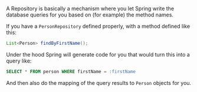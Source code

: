 
A Repository is basically a mechanism where you let Spring write the database queries for you based on (for example) the method names.

If you have a `PersonRepository` defined properly, with a method defined like this:

```java
List<Person> findByFirstName();
```

Under the hood Spring will generate code for you that would turn this into a query like:

```sql
SELECT * FROM person WHERE firstName = :firstName
```

And then also do the mapping of the query results to `Person` objects for you.
